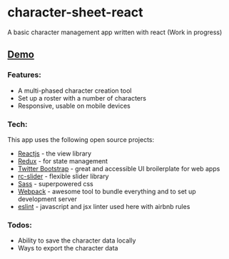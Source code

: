 # character-sheet-react
A basic character management app written with react (Work in progress)

## [Demo](http://jdlu.com/character-sheet-react/)

### Features:
- A multi-phased character creation tool
- Set up a roster with a number of characters
- Responsive, usable on mobile devices

### Tech:
This app uses the following open source projects:
- [Reactjs](https://facebook.github.io/react/) - the view library
- [Redux](http://redux.js.org) - for state management
- [Twitter Bootstrap](http://getbootstrap.com/) - great and accessible UI broilerplate for web apps
- [rc-slider](http://react-component.github.io/slider/) - flexible slider library
- [Sass](http://sass-lang.com/) - superpowered css
- [Webpack](https://webpack.js.org/) - awesome tool to bundle everything and to set up development server
- [eslint](http://eslint.org/) - javascript and jsx linter used here with airbnb rules

### Todos:
- Ability to save the character data locally
- Ways to export the character data

